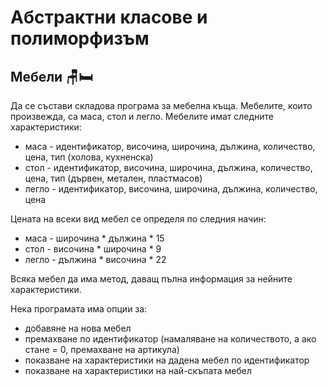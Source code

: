 # Абстрактни класове и полиморфизъм

## Мебели 🪑🛏️
Да се състави складова програма за мебелна къща. Мебелите, които произвежда, са маса, стол и легло. Мебелите имат следните 
характеристики:
  - маса - идентификатор, височина, широчина, дължина, количество, цена, тип (холова, кухненска)
  - стол - идентификатор, височина, широчина, дължина, количество, цена, тип (дървен, метален, пластмасов)
  - легло - идентификатор, височина, широчина, дължина, количество, цена

Цената на всеки вид мебел се определя по следния начин:
  - маса - широчина * дължина * 15
  - стол - височина * широчина * 9
  - легло - дължина * височина * 22

Всяка мебел да има метод, даващ пълна информация за нейните характеристики.

Нека програмата има опции за:
  - добавяне на нова мебел
  - премахване по идентификатор (намаляване на количеството, а ако стане = 0, премахване на артикула)
  - показване на характеристики на дадена мебел по идентификатор
  - показване на характеристики на най-скъпата мебел
